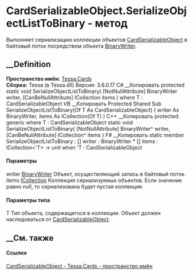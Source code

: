 # CardSerializableObject.SerializeObjectListToBinary<T> \- метод
Выполняет сериализацию коллекции объектов
[CardSerializableObject](T_Tessa_Cards_CardSerializableObject.htm) в байтовый
поток посредством объекта
[BinaryWriter](https://learn.microsoft.com/dotnet/api/system.io.binarywriter).
## __Definition
 **Пространство имён:** [Tessa.Cards](N_Tessa_Cards.htm)  
 **Сборка:** Tessa (в Tessa.dll) Версия: 3.6.0.17
C# __Копировать
     protected static void SerializeObjectListToBinary<T>(
    	[NotNullAttribute] BinaryWriter writer,
    	[CanBeNullAttribute] ICollection<T> items
    )
    where T : CardSerializableObject
VB __Копировать
     Protected Shared Sub SerializeObjectListToBinary(Of T As CardSerializableObject) ( 
    	<NotNullAttribute> writer As BinaryWriter,
    	<CanBeNullAttribute> items As ICollection(Of T)
    )
C++ __Копировать
     protected:
    generic<typename T>
    where T : CardSerializableObject
    static void SerializeObjectListToBinary(
    	[NotNullAttribute] BinaryWriter^ writer, 
    	[CanBeNullAttribute] ICollection<T>^ items
    )
F# __Копировать
     static member SerializeObjectListToBinary : 
            [<NotNullAttribute>] writer : BinaryWriter * 
            [<CanBeNullAttribute>] items : ICollection<'T> -> unit  when 'T : CardSerializableObject
#### Параметры
writer
[BinaryWriter](https://learn.microsoft.com/dotnet/api/system.io.binarywriter)
    Объект, осуществляющий запись в байтовый поток.
items
[ICollection](https://learn.microsoft.com/dotnet/api/system.collections.generic.icollection-1)<T>
     Коллекция сериализуемых объектов. Если значение равно null, то сериализована будет пустая коллекция. 
#### Параметры типа
T
     Тип объекта, содержащегося в коллекции. Объект должен наследоваться от [CardSerializableObject](T_Tessa_Cards_CardSerializableObject.htm). 
## __См. также
#### Ссылки
[CardSerializableObject - ](T_Tessa_Cards_CardSerializableObject.htm)
[Tessa.Cards - пространство имён](N_Tessa_Cards.htm)
